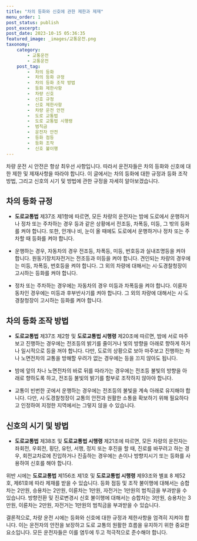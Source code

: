 ```yaml
---
title: "차의 등화와 신호에 관한 제한과 제재"
menu_order: 1
post_status: publish
post_excerpt: 
post_date: 2023-10-15 05:36:35
featured_image: _images/교통운전.png
taxonomy:
    category:
        - 교통운전
        - 교통운전
    post_tag:
        -  차의 등화
        -  차의 등화 규정
        -  차의 등화 조작 방법
        -  등화 제한사항
        -  차량 신호
        -  신호 규정
        -  신호 제한사항
        -  차량 운전 안전
        -  도로 교통법
        -  도로 교통법 시행령
        -  범칙금
        -  운전자 안전
        -  등화 점등
        -  등화 조작
        -  신호 불이행
---
```



차량 운전 시 안전은 항상 최우선 사항입니다. 따라서 운전자들은 차의 등화와 신호에 대한 제한 및 제재사항을 따라야 합니다. 이 글에서는 차의 등화에 대한 규정과 등화 조작 방법, 그리고 신호의 시기 및 방법에 관한 규정을 자세히 알아보겠습니다.

## 차의 등화 규정

- **도로교통법** 제37조 제1항에 따르면, 모든 차량의 운전자는 밤에 도로에서 운행하거나 정차 또는 주차하는 경우 등과 같은 상황에서 전조등, 차폭등, 미등, 그 밖의 등화를 켜야 합니다. 또한, 안개나 비, 눈이 올 때에도 도로에서 운행하거나 정차 또는 주차할 때 등화를 켜야 합니다.

- 운행하는 경우, 자동차의 경우 전조등, 차폭등, 미등, 번호등과 실내조명등을 켜야 합니다. 원동기장치자전거는 전조등과 미등을 켜야 합니다. 견인되는 차량의 경우에는 미등, 차폭등, 번호등을 켜야 합니다. 그 외의 차량에 대해서는 시·도경찰청장이 고시하는 등화를 켜야 합니다.

- 정차 또는 주차하는 경우에는 자동차의 경우 미등과 차폭등을 켜야 합니다. 이륜자동차인 경우에는 미등과 후부반사기를 켜야 합니다. 그 외의 차량에 대해서는 시·도경찰청장이 고시하는 등화를 켜야 합니다.

## 차의 등화 조작 방법

- **도로교통법** 제37조 제2항 및 **도로교통법 시행령** 제20조에 따르면, 밤에 서로 마주보고 진행하는 경우에는 전조등의 밝기를 줄이거나 빛의 방향을 아래로 향하게 하거나 일시적으로 등을 꺼야 합니다. 다만, 도로의 상황으로 보아 마주보고 진행하는 차나 노면전차의 교통을 방해할 우려가 없는 경우에는 등을 끄지 않아도 됩니다.

- 밤에 앞의 차나 노면전차의 바로 뒤를 따라가는 경우에는 전조등 불빛의 방향을 아래로 향하도록 하고, 전조등 불빛의 밝기를 함부로 조작하지 않아야 합니다.

- 교통이 빈번한 곳에서 운행하는 경우에는 전조등의 불빛을 계속 아래로 유지해야 합니다. 다만, 시·도경찰청장이 교통의 안전과 원활한 소통을 확보하기 위해 필요하다고 인정하여 지정한 지역에서는 그렇지 않을 수 있습니다.

## 신호의 시기 및 방법

- **도로교통법** 제38조 및 **도로교통법 시행령** 제21조에 따르면, 모든 차량의 운전자는 좌회전, 우회전, 횡단, 유턴, 서행, 정지 또는 후진을 할 때, 진로를 바꾸려고 하는 경우, 회전교차로에 진입하거나 진출하는 경우에는 손이나 방향지시기 또는 등화를 사용하여 신호를 해야 합니다.

위반 시에는 **도로교통법** 제156조 제1호 및 **도로교통법 시행령** 제93조와 별표 8 제52호, 제61호에 따라 제재를 받을 수 있습니다. 등화 점등 및 조작 불이행에 대해서는 승합차는 2만원, 승용차는 2만원, 이륜차는 1만원, 자전거는 1만원의 범칙금을 부과받을 수 있습니다. 방향전환 및 진로변경시 신호 불이행에 대해서는 승합차는 3만원, 승용차는 3만원, 이륜차는 2만원, 자전거는 1만원의 범칙금을 부과받을 수 있습니다.

결론적으로, 차량 운전 시에는 등화와 신호에 대한 규정과 제한사항을 엄격히 지켜야 합니다. 이는 운전자의 안전을 보장하고 도로 교통의 원활한 흐름을 유지하기 위한 중요한 요소입니다. 모든 운전자들은 이를 염두에 두고 적극적으로 준수해야 합니다.


